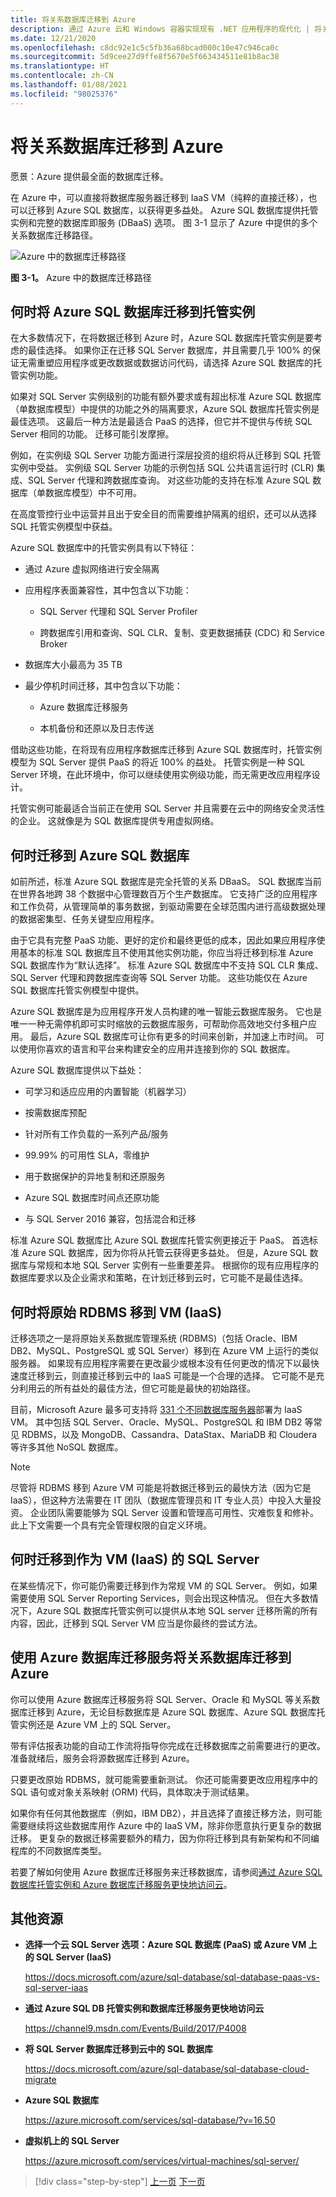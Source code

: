 ```yaml
---
title: 将关系数据库迁移到 Azure
description: 通过 Azure 云和 Windows 容器实现现有 .NET 应用程序的现代化 | 将关系数据库迁移到 Azure
ms.date: 12/21/2020
ms.openlocfilehash: c8dc92e1c5c5fb36a68bcad000c10e47c946ca0c
ms.sourcegitcommit: 5d9cee27d9ffe8f5670e5f663434511e81b8ac38
ms.translationtype: HT
ms.contentlocale: zh-CN
ms.lasthandoff: 01/08/2021
ms.locfileid: "98025376"
---
```

# <a name="migrate-your-relational-databases-to-azure"></a>将关系数据库迁移到 Azure

愿景：Azure 提供最全面的数据库迁移。

在 Azure 中，可以直接将数据库服务器迁移到 IaaS VM（纯粹的直接迁移），也可以迁移到 Azure SQL 数据库，以获得更多益处。 Azure SQL 数据库提供托管实例和完整的数据库即服务 (DBaaS) 选项。 图 3-1 显示了 Azure 中提供的多个关系数据库迁移路径。

![Azure 中的数据库迁移路径](./media/image3-1.png)

**图 3-1。** Azure 中的数据库迁移路径

## <a name="when-to-migrate-to-azure-sql-database-managed-instance"></a>何时将 Azure SQL 数据库迁移到托管实例

在大多数情况下，在将数据迁移到 Azure 时，Azure SQL 数据库托管实例是要考虑的最佳选择。 如果你正在迁移 SQL Server 数据库，并且需要几乎 100% 的保证无需重塑应用程序或更改数据或数据访问代码，请选择 Azure SQL 数据库的托管实例功能。

如果对 SQL Server 实例级别的功能有额外要求或有超出标准 Azure SQL 数据库（单数据库模型）中提供的功能之外的隔离要求，Azure SQL 数据库托管实例是最佳选项。 这最后一种方法是最适合 PaaS 的选择，但它并不提供与传统 SQL Server 相同的功能。 迁移可能引发摩擦。

例如，在实例级 SQL Server 功能方面进行深层投资的组织将从迁移到 SQL 托管实例中受益。 实例级 SQL Server 功能的示例包括 SQL 公共语言运行时 (CLR) 集成、SQL Server 代理和跨数据库查询。 对这些功能的支持在标准 Azure SQL 数据库（单数据库模型）中不可用。

在高度管控行业中运营并且出于安全目的而需要维护隔离的组织，还可以从选择 SQL 托管实例模型中获益。

Azure SQL 数据库中的托管实例具有以下特征：

- 通过 Azure 虚拟网络进行安全隔离

- 应用程序表面兼容性，其中包含以下功能：

  - SQL Server 代理和 SQL Server Profiler

  - 跨数据库引用和查询、SQL CLR、复制、变更数据捕获 (CDC) 和 Service Broker

- 数据库大小最高为 35 TB

- 最少停机时间迁移，其中包含以下功能：

  - Azure 数据库迁移服务

  - 本机备份和还原以及日志传送

借助这些功能，在将现有应用程序数据库迁移到 Azure SQL 数据库时，托管实例模型为 SQL Server 提供 PaaS 的将近 100% 的益处。 托管实例是一种 SQL Server 环境，在此环境中，你可以继续使用实例级功能，而无需更改应用程序设计。

托管实例可能最适合当前正在使用 SQL Server 并且需要在云中的网络安全灵活性的企业。 这就像是为 SQL 数据库提供专用虚拟网络。

## <a name="when-to-migrate-to-azure-sql-database"></a>何时迁移到 Azure SQL 数据库

如前所述，标准 Azure SQL 数据库是完全托管的关系 DBaaS。 SQL 数据库当前在世界各地跨 38 个数据中心管理数百万个生产数据库。 它支持广泛的应用程序和工作负荷，从管理简单的事务数据，到驱动需要在全球范围内进行高级数据处理的数据密集型、任务关键型应用程序。

由于它具有完整 PaaS 功能、更好的定价和最终更低的成本，因此如果应用程序使用基本的标准 SQL 数据库且不使用其他实例功能，你应当将迁移到标准 Azure SQL 数据库作为“默认选择”。 标准 Azure SQL 数据库中不支持 SQL CLR 集成、SQL Server 代理和跨数据库查询等 SQL Server 功能。 这些功能仅在 Azure SQL 数据库托管实例模型中提供。

Azure SQL 数据库是为应用程序开发人员构建的唯一智能云数据库服务。 它也是唯一一种无需停机即可实时缩放的云数据库服务，可帮助你高效地交付多租户应用。 最后，Azure SQL 数据库可让你有更多的时间来创新，并加速上市时间。 可以使用你喜欢的语言和平台来构建安全的应用并连接到你的 SQL 数据库。

Azure SQL 数据库提供以下益处：

- 可学习和适应应用的内置智能（机器学习）

- 按需数据库预配

- 针对所有工作负载的一系列产品/服务

- 99.99% 的可用性 SLA，零维护

- 用于数据保护的异地复制和还原服务

- Azure SQL 数据库时间点还原功能

- 与 SQL Server 2016 兼容，包括混合和迁移

标准 Azure SQL 数据库比 Azure SQL 数据库托管实例更接近于 PaaS。 首选标准 Azure SQL 数据库，因为你将从托管云获得更多益处。 但是，Azure SQL 数据库与常规和本地 SQL Server 实例有一些重要差异。 根据你的现有应用程序的数据库要求以及企业需求和策略，在计划迁移到云时，它可能不是最佳选择。

## <a name="when-to-move-your-original-rdbms-to-a-vm-iaas"></a>何时将原始 RDBMS 移到 VM (IaaS)

迁移选项之一是将原始关系数据库管理系统 (RDBMS)（包括 Oracle、IBM DB2、MySQL、PostgreSQL 或 SQL Server）移到在 Azure VM 上运行的类似服务器。 如果现有应用程序需要在更改最少或根本没有任何更改的情况下以最快速度迁移到云，则直接迁移到云中的 IaaS 可能是一个合理的选择。 它可能不是充分利用云的所有益处的最佳方法，但它可能是最快的初始路径。

目前，Microsoft Azure 最多可支持将 [331 个不同数据库服务器](https://azuremarketplace.microsoft.com/marketplace/apps/category/databases?page=1&subcategories=databases-all)部署为 IaaS VM。 其中包括 SQL Server、Oracle、MySQL、PostgreSQL 和 IBM DB2 等常见 RDBMS，以及 MongoDB、Cassandra、DataStax、MariaDB 和 Cloudera 等许多其他 NoSQL 数据库。

> [!NOTE]
> 尽管将 RDBMS 移到 Azure VM 可能是将数据迁移到云的最快方法（因为它是 IaaS），但这种方法需要在 IT 团队（数据库管理员和 IT 专业人员）中投入大量投资。 企业团队需要能够为 SQL Server 设置和管理高可用性、灾难恢复和修补。 此上下文需要一个具有完全管理权限的自定义环境。

## <a name="when-to-migrate-to-sql-server-as-a-vm-iaas"></a>何时迁移到作为 VM (IaaS) 的 SQL Server

在某些情况下，你可能仍需要迁移到作为常规 VM 的 SQL Server。 例如，如果需要使用 SQL Server Reporting Services，则会出现这种情况。 但在大多数情况下，Azure SQL 数据库托管实例可以提供从本地 SQL server 迁移所需的所有内容，因此，迁移到 SQL Server VM 应当是你最终的尝试方法。

## <a name="use-azure-database-migration-service-to-migrate-your-relational-databases-to-azure"></a>使用 Azure 数据库迁移服务将关系数据库迁移到 Azure

你可以使用 Azure 数据库迁移服务将 SQL Server、Oracle 和 MySQL 等关系数据库迁移到 Azure，无论目标数据库是 Azure SQL 数据库、Azure SQL 数据库托管实例还是 Azure VM 上的 SQL Server。

带有评估报表功能的自动工作流将指导你完成在迁移数据库之前需要进行的更改。 准备就绪后，服务会将源数据库迁移到 Azure。

只要更改原始 RDBMS，就可能需要重新测试。 你还可能需要更改应用程序中的 SQL 语句或对象关系映射 (ORM) 代码，具体取决于测试结果。

如果你有任何其他数据库（例如，IBM DB2），并且选择了直接迁移方法，则可能需要继续将这些数据库用作 Azure 中的 IaaS VM，除非你愿意执行更复杂的数据迁移。 更复杂的数据迁移需要额外的精力，因为你将迁移到具有新架构和不同编程库的不同数据库类型。

若要了解如何使用 Azure 数据库迁移服务来迁移数据库，请参阅[通过 Azure SQL 数据库托管实例和 Azure 数据库迁移服务更快地访问云](https://channel9.msdn.com/Events/Build/2017/P4008)。

## <a name="additional-resources"></a>其他资源

- **选择一个云 SQL Server 选项：Azure SQL 数据库 (PaaS) 或 Azure VM 上的 SQL Server (IaaS)**

    <https://docs.microsoft.com/azure/sql-database/sql-database-paas-vs-sql-server-iaas>

- **通过 Azure SQL DB 托管实例和数据库迁移服务更快地访问云**

    <https://channel9.msdn.com/Events/Build/2017/P4008>

- **将 SQL Server 数据库迁移到云中的 SQL 数据库**

    <https://docs.microsoft.com/azure/sql-database/sql-database-cloud-migrate>

- **Azure SQL 数据库**

    <https://azure.microsoft.com/services/sql-database/?v=16.50>

- **虚拟机上的 SQL Server**

    <https://azure.microsoft.com/services/virtual-machines/sql-server/>

> [!div class="step-by-step"]
> [上一页](lift-and-shift-existing-apps-azure-iaas.md)
> [下一页](modernize-existing-apps-to-cloud-optimized/index.md) <!-- Next Chapter -->
